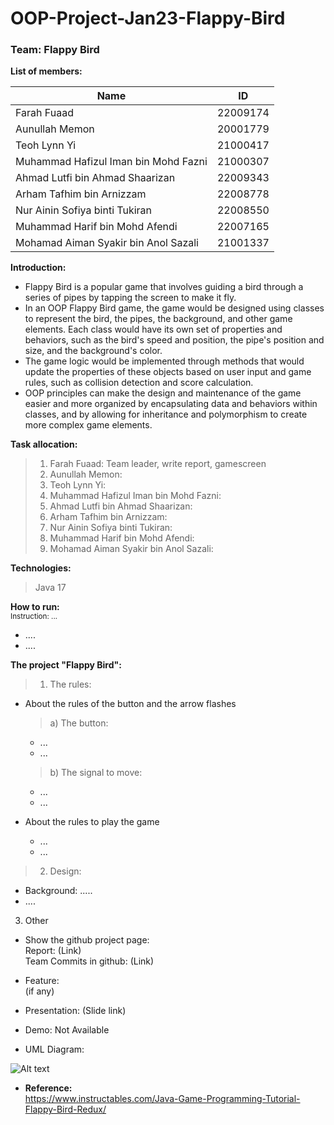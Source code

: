 # OOP-Project-Jan23-Flappy-Bird
### Team: Flappy Bird

**List of members:**  

|      Name      |      ID       |
| -------------- | ------------- |
|   Farah Fuaad  |    22009174   |
| Aunullah Memon |    20001779   |
|  Teoh Lynn Yi  |    21000417   |
|Muhammad Hafizul Iman bin Mohd Fazni  |    21000307   |
|   Ahmad Lutfi bin Ahmad Shaarizan  |    22009343   |
|  Arham Tafhim bin Arnizzam |    22008778   |
|  Nur Ainin Sofiya binti Tukiran  |    22008550   |
| Muhammad Harif bin Mohd Afendi |    22007165   |
|  Mohamad Aiman Syakir bin Anol Sazali   | 21001337 |



**Introduction:**
* Flappy Bird is a popular game that involves guiding a bird through a series of pipes by tapping the screen to make it fly. 
* In an OOP Flappy Bird game, the game would be designed using classes to represent the bird, the pipes, the background, and other game elements. Each class would have its own set of properties and behaviors, such as the bird's speed and position, the pipe's position and size, and the background's color. 
* The game logic would be implemented through methods that would update the properties of these objects based on user input and game rules, such as collision detection and score calculation. 
* OOP principles can make the design and maintenance of the game easier and more organized by encapsulating data and behaviors within classes, and by allowing for inheritance and polymorphism to create more complex game elements. 



**Task allocation:**
>1. Farah Fuaad: Team leader, write report, gamescreen
>2. Aunullah Memon:  
>3. Teoh Lynn Yi: 
>4. Muhammad Hafizul Iman bin Mohd Fazni: 
>5. Ahmad Lutfi bin Ahmad Shaarizan:
>6. Arham Tafhim bin Arnizzam: 
>7. Nur Ainin Sofiya binti Tukiran:
>8. Muhammad Harif bin Mohd Afendi: 
>9. Mohamad Aiman Syakir bin Anol Sazali: 


**Technologies:**
> Java 17  
>   
> 

**How to run:**  
<sub> Instruction: ...</sub>
- ....
- ....

**The project "Flappy Bird":**
> 1. The rules:
- About the rules of the button and the arrow flashes
  > a) The button:
    + ...
    + ...

  > b) The signal to move:
    + ...
    + ...
- About the rules to play the game
    + ...
    + ...
> 2. Design:
- Background: .....
- ....  
3. Other
* Show the github project page:  
Report: (Link)  
Team Commits in github: (Link)  
* Feature:  
  (if any)
* Presentation: (Slide link)

* Demo:
Not Available


* UML Diagram:  
<img title="a title" alt="Alt text" src="https://user-images.githubusercontent.com/71580075/223759005-2a61f2bf-4b4c-4520-864d-01aebbe97447.png">

* **Reference:**  
https://www.instructables.com/Java-Game-Programming-Tutorial-Flappy-Bird-Redux/


